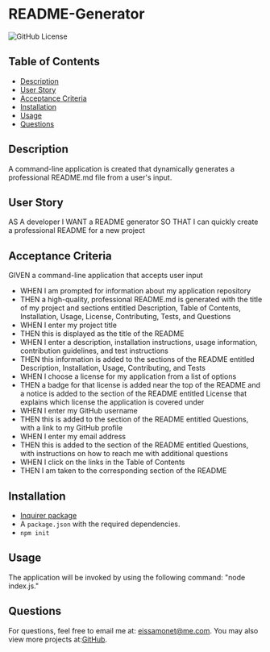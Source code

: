 # README-Generator
![GitHub License](https://img.shields.io/badge/license-MIT-yellow)

## Table of Contents
- [Description](#description)
- [User Story](#user-story)
- [Acceptance Criteria](#acceptance-criteria)
- [Installation](#installation)
- [Usage](#usage)
- [Questions](#questions)


## Description
A command-line application is created that dynamically generates a professional README.md file from a user's input.

## User Story

AS A developer
I WANT a README generator
SO THAT I can quickly create a professional README for a new project

## Acceptance Criteria

GIVEN a command-line application that accepts user input
- WHEN I am prompted for information about my application repository
- THEN a high-quality, professional README.md is generated with the title of my project and sections entitled Description, Table of Contents, Installation, Usage, License, Contributing, Tests, and Questions
- WHEN I enter my project title
- THEN this is displayed as the title of the README
- WHEN I enter a description, installation instructions, usage information, contribution guidelines, and test instructions
- THEN this information is added to the sections of the README entitled Description, Installation, Usage, Contributing, and Tests
- WHEN I choose a license for my application from a list of options
- THEN a badge for that license is added near the top of the README and a notice is added to the section of the README entitled License that explains which license the application is covered under
- WHEN I enter my GitHub username
- THEN this is added to the section of the README entitled Questions, with a link to my GitHub profile
- WHEN I enter my email address
- THEN this is added to the section of the README entitled Questions, with instructions on how to reach me with additional questions
- WHEN I click on the links in the Table of Contents
- THEN I am taken to the corresponding section of the README

## Installation

- [Inquirer package](https://www.npmjs.com/package/inquirer/v/8.2.4)
- A `package.json` with the required dependencies. 
- `npm init`

## Usage

The application will be invoked by using the following command:
"node index.js."


## Questions

For questions, feel free to email me at: eissamonet@me.com. You may also view more projects at:[GitHub](https://github.com/eissamonet).